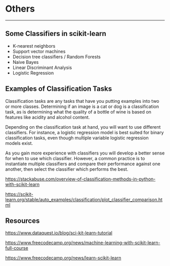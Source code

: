 # Others

---

## Some Classifiers in scikit-learn

- K-nearest neighbors
- Support vector machines
- Decision tree classifiers / Random Forests
- Naive Bayes
- Linear Discriminant Analysis
- Logistic Regression

## Examples of Classification Tasks

Classification tasks are any tasks that have you putting examples into two or more classes. Determining if an image is a cat or dog is a classification task, as is determining what the quality of a bottle of wine is based on features like acidity and alcohol content.

Depending on the classification task at hand, you will want to use different classifiers. For instance, a logistic regression model is best suited for binary classification tasks, even though multiple variable logistic regression models exist.

As you gain more experience with classifiers you will develop a better sense for when to use which classifier. However, a common practice is to instantiate multiple classifiers and compare their performance against one another, then select the classifier which performs the best.

<https://stackabuse.com/overview-of-classification-methods-in-python-with-scikit-learn>

<https://scikit-learn.org/stable/auto_examples/classification/plot_classifier_comparison.html>

## Resources

<https://www.dataquest.io/blog/sci-kit-learn-tutorial>

<https://www.freecodecamp.org/news/machine-learning-with-scikit-learn-full-course>

<https://www.freecodecamp.org/news/learn-scikit-learn>
